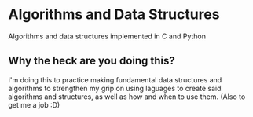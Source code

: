 # Algorithms and Data Structures
Algorithms and data structures implemented in C and Python
## Why the heck are you doing this?
I'm doing this to practice making fundamental data structures and algorithms to strengthen my grip on using laguages to create said algorithms and structures, as well as how and when to use them.
(Also to get me a job :D)